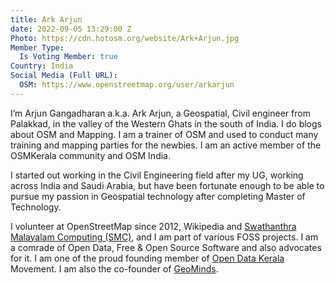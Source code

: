 ```yaml
---
title: Ark Arjun
date: 2022-09-05 13:29:00 Z
Photo: https://cdn.hotosm.org/website/Ark+Arjun.jpg
Member Type:
  Is Voting Member: true
Country: India
Social Media (Full URL):
  OSM: https://www.openstreetmap.org/user/arkarjun
---
```


I’m Arjun Gangadharan a.k.a. Ark Arjun, a Geospatial, Civil engineer from Palakkad, in the valley of the Western Ghats in the south of India. I do blogs about OSM and Mapping. I am a trainer of  OSM and used to conduct many training and mapping parties for the newbies. I am an active member of the OSMKerala community and OSM India.

I started out working in the Civil Engineering field after my UG, working across India and Saudi Arabia, but have been fortunate enough to be able to pursue my passion in Geospatial technology after completing Master of Technology.

I volunteer at OpenStreetMap since 2012, Wikipedia and [Swathanthra Malayalam Computing (SMC)](https://smc.org.in/), and I am part of various FOSS projects. I am a comrade of Open Data, Free & Open Source Software and also advocates for it. I am one of the proud founding member of [Open Data Kerala](https://opendatakerala.org/) Movement. I am also the co-founder of [GeoMinds](https://arkives.in/about/geominds.in).